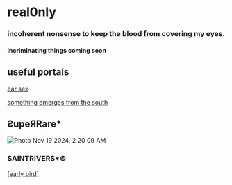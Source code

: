 # real0nly

### incoherent nonsense to keep the blood from covering my eyes.
#### incriminating things coming soon 







## useful portals

[ear sex](https://linktr.ee/SaintToki)

[something emerges from the south](https://www.tumblr.com/hxrrxrpxrn/767396759690412032)




## ƧupeЯRare*

![Photo Nov 19 2024, 2 20 09 AM](https://github.com/user-attachments/assets/b9225add-a440-4702-bc53-920250091c62)

### SAINTRIVERS*©

[[early bird]](https://youtu.be/b511NF8XBA8)
